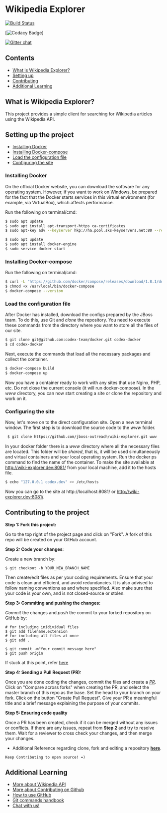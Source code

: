 # Wikipedia Explorer

[![Build Status](https://travis-ci.org/jboss-outreach/wiki-explorer.svg?branch=master)](https://travis-ci.org/jboss-outreach/wiki-explorer)

[![Codacy Badge](https://api.codacy.com/project/badge/Grade/187f571b72344e4eab4c4d95c0e45503)]

[![Gitter chat](https://badges.gitter.im/gitterHQ/services.png)](https://gitter.im/jboss-outreach)

## Contents
* [What is Wikipedia Explorer?](#desc)
* [Setting up](#setup)
* [Contributing](#contribute)
* [Additional Learning](#learning)

## <a id="desc"></a> What is Wikipedia Explorer?
This project provides a simple client for searching for Wikipedia articles using the Wikipedia API.


## <a id="setup"></a> Setting up the project
* [Installing Docker](#ins_docker)
* [Installing Docker-compose](#ins_docker-compose)
* [Load the configuration file](#ins_load_conf)
* [Configuring the site](#ins_conf_site)


### <a id="ins_docker"></a>Installing Docker
On the official Docker website, you can download the software for any operating system. However, if you want to work on Windows, be prepared for the fact that the Docker starts services in this virtual environment (for example, via VirtualBox), which affects performance.

Run the following on terminal/cmd:
```bash
$ sudo apt update
$ sudo apt install apt-transport-https ca-certificates
$ sudo apt-key adv --keyserver hkp://ha.pool.sks-keyservers.net:80 --recv-keys  58118  E89F3A912897C070ADBF76221572C52609D
```
```bash
$ sudo apt update
$ sudo apt install docker-engine
$ sudo service docker start
```


### <a id="ins_docker-compose"></a>Installing Docker-compose
Run the following on terminal/cmd:
```bash
$ curl -L "https://github.com/docker/compose/releases/download/1.8.1/docker-compose-$(uname -s)-$(uname -m)" -o /usr/local/bin/docker-compose
$ chmod +x /usr/local/bin/docker-compose  
$ docker-compose --version
```


### <a id="ins_load_conf"></a>Load the configuration file
After Docker has installed, download the configs prepared by the JBoss team. To do this, use Git and *clone* the repository. You need to execute these commands from the directory where you want to store all the files of our site.
```bash
$ git clone git@github.com:codex-team/docker.git codex-docker
$ cd codex-docker
```
Next, execute the commands that load all the necessary packages and collect the container.
```bash
$ docker-compose build
$ docker-compose up
```
Now you have a container ready to work with any sites that use Nginx, PHP, etc. Do not close the current console (it will run docker-compose).
In the *www* directory, you can now start creating a site or clone the repository and work on it.


### <a id="ins_conf_site"></a>Configuring the site

Now, let's move on to the direct configuration site. Open a new terminal window. The first step is to download the source code to the *www* folder.
```bash
 $ git clone https://github.com/jboss-outreach/wiki-explorer.git www
```
In your docker folder there is a *www* directory where all the necessary files are located. This folder will be *shared*, that is, it will be used simultaneously and virtual containers and your local operating system.
Run the docker ps command to find the name of the container.
To make the site available at http://wiki-explorer.dev:8081/ from your local machine, add it to the hosts file.
```bash
$ echo "127.0.0.1 codex.dev" >> /etc/hosts
```
Now you can go to the site at http://localhost:8081/ or http://wiki-explorer.dev:8081/.


## <a id="contribute"></a> Contributing to the project

**Step 1: Fork this project:**

Go to the top right of the project page and click on "Fork". A fork of this repo will be created on your GitHub account.

**Step 2: Code your changes**:

Create a new branch by:
```
$ git checkout -b YOUR_NEW_BRANCH_NAME
```
Then create/edit files as per your coding requirements. Ensure that your code is clean and efficient, and avoid redundancies. It is also advised to follow naming conventions as and where specified. Also make sure that your code is your own, and is not closed-source or stolen.

**Step 3: Commiting and pushing the changes:**

*Commit* the changes and *push* the commit to your forked repository on GitHub by:
```
# for including inidividual files
$ git add filename.extension
# for including all files at once
$ git add .
```
```
$ git commit -m"Your commit message here"
$ git push origin
```
If stuck at this point, refer [here](https://readwrite.com/2013/10/02/github-for-beginners-part-2/)

**Step 4: Sending a Pull Request (PR):**

Once you are done coding the changes, commit the files and create a [*PR*](https://help.github.com/articles/about-pull-requests/). Click on "Compare across forks" when creating the PR, and select the master branch of this repo as the base. Set the head to your branch on your fork. Click on the button "Create Pull Request". Give your PR a meaningful title and a brief message explaining the purpose of your commits.

**Step 5: Ensuring code quality**

Once a PR has been created, check if it can be merged without any issues or conflicts. If there are any issues, repeat from **Step 2** and try to resolve them. Wait for a reviewer to cross check your changes, and then merge your changes.

* Additional Reference regarding clone, fork and editing a repository [**here**](https://egghead.io/lessons/javascript-how-to-fork-and-clone-a-github-repository).

```
Keep Contributing to open source! =)
```


## <a id = "learning"> </a> Additional Learning

* [More about Wikipedia API](doc/API.md)
* [More about Contributing on Github](doc/CONTRIBUTING.md)
* [How to use GitHub](https://guides.github.com/activities/hello-world/)
* [Git commands handbook](https://git-scm.com/docs)
* [Chat with us!](https://gitter.im/jboss-outreach)

